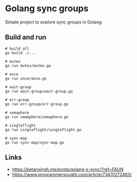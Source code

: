 
# Golang sync groups

Simple project to explore sync groups in Golang

## Build and run

```shell
# build all
go build ./...

# mutex
go run mutex/mutex.go

# once
go run once/once.go

# wait-group
go run wait-group/wait-group.go

# err-group
go run err-group/err-group.go

# semaphore
go run semaphore/semaphore.go

# singleflight
go run singleflight/singleflight.go

# sync-map
go run sync-map/sync-map.go
```

## Links

- https://ketansingh.me/posts/golang-x-sync/?ref=FAUN
- https://www.programmersought.com/article/73431272483/
